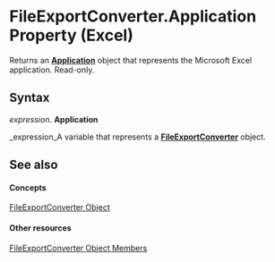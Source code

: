 
# FileExportConverter.Application Property (Excel)

Returns an  **[Application](19b73597-5cf9-4f56-8227-b5211f657f6f.md)** object that represents the Microsoft Excel application. Read-only.


## Syntax

 _expression_. **Application**

 _expression_A variable that represents a  **[FileExportConverter](299f018e-0dfa-c101-7538-4a285918ac20.md)** object.


## See also


#### Concepts


 [FileExportConverter Object](299f018e-0dfa-c101-7538-4a285918ac20.md)
#### Other resources


 [FileExportConverter Object Members](f1ba5cfe-99f8-c6f7-c8c8-f4122d8cde6b.md)
